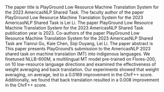 The paper title is PlayGround Low Resource Machine Translation System for the 2023 AmericasNLP Shared Task.
The faculty author of the paper PlayGround Low Resource Machine Translation System for the 2023 AmericasNLP Shared Task is Lei Li.
The paper PlayGround Low Resource Machine Translation System for the 2023 AmericasNLP Shared Task publication year is 2023.
Co-authors of the paper PlayGround Low Resource Machine Translation System for the 2023 AmericasNLP Shared Task are Tianrui Gu, Kaie Chen, Siqi Ouyang, Lei Li.
The paper abstract is This paper presents PlayGround’s submission to the AmericasNLP 2023 shared task on machine translation (MT) into indigenous languages. We finetuned NLLB-600M, a multilingual MT model pre-trained on Flores-200, on 10 low-resource language directions and examined the effectiveness of weight averaging and back translation. Our experiments showed that weight averaging, on average, led to a 0.0169 improvement in the ChrF++ score. Additionally, we found that back translation resulted in a 0.008 improvement in the ChrF++ score.
